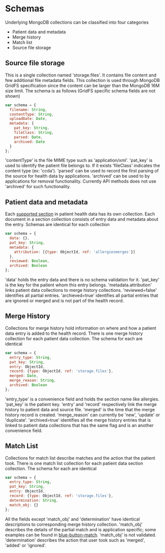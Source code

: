 # Schemas

Underlying MongoDB collections can be classified into four categories

- Patient data and metadata
- Merge history
- Match list
- Source file storage

## Source file storage

This is a single collection named 'storage.files'.  It contains file content and few additional file metadata fields.  This collection is used through MongoDB GridFS specification since the content can be larger than the MongoDB 16M size limit.  The schema is as follows (GridFS specific schema fields are not shown)

``` javascript
var schema = {
  filename: String,
  contentType: String,
  uploadDate: Date,
  metadata: {
    pat_key: String,
    fileClass: String,
    parsed: Date,
    archived: Date
  }
};
```

'contentType' is the file MIME type such as 'application/xml'.  'pat_key' is used to identify the patient file belongs to.  If it exists 'fileClass' indicates the content type (ex: 'ccda').  'parsed' can be used to record the first parsing of the source for health data by applications. 'archived' can be used to by applications for removal functionality.  Currently API methods does not use 'archived' for such functionality. 

## Patient data and metadata

Each [supported section](./API.md#connectdatabaseserver-options-callback) in patient health data has its own collection.  Each document in a section collection consists of entry data and metadata about the entry.  Schemas are identical for each collection
``` javascript
var schema = {
  data: {},
  pat_key: String,
  metadata: {
    attribution: [{type: ObjectId, ref: 'allergiesmerges'}]
  },
  reviewed: Boolean,
  archived: Boolean
};
```

'data' holds the entry data and there is no schema validation for it.  'pat_key' is the key for the patient whom this entry belongs.  'metadata.attribution' links patient data collections to merge history collections.  'reviewed=false' identifies all partial entries.  'archieved=true' identifies all partial entries that are ignored or merged and is not part of the health record.

## Merge History

Collections for merge history hold information on where and how a patient data entry is added to the health record.  There is one merge history collection for each patient data collection.  The schema for each are identical

``` javascript
var schema = {
  entry_type: String,
  pat_key: String,
  entry: ObjectId,
  record: {type: ObjectId, ref: 'storage.files'},
  merged: Date,
  merge_reason: String,
  archived: Boolean
};
```

'entry_type' is a convenience field and holds the section name like allergies.  'pat_key' is the patient key.  'entry' and 'record' respectively link the merge history to patient data and source file.  'merged' is the time that the merge history record is created.  'merge_reason' can currently be 'new', 'update' or 'duplicate'.  'archived=true' identifies all the merge history entries that is linked to patient data collections that has the same flag and is an another convenience field.  

## Match List

Collections for match list describe matches and the action that the patient took.  There is one match list collection for each patient data section collection.  The schema for each are identical

``` javascript
var schema = {
  entry_type: String,
  pat_key: String,
  entry: ObjectId,
  record: {type: ObjectId, ref: 'storage.files'},
  determination: String,
  match_obj: {}
};
```

All the fields except 'match_obj' and 'determination' have identical descriptions to corresponding merge history collection. 'match_obj' describes the details of the partial match and is application specific; some examples can be found in [blue-button-match](https://github.com/amida-tech/blue-button-match).  'match_obj' is not validated.  'determination' describes the action that user took such as 'merged', 'added' or 'ignored'.
